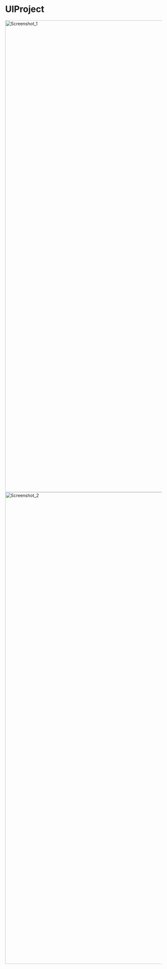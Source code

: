 # UIProject
<img width="1512" alt="Screenshot_1" src="https://user-images.githubusercontent.com/111436778/187135207-7bad62dd-4e7a-4569-ac0e-d25c0e4d57f5.png">
<img width="1512" alt="Screenshot_2" src="https://user-images.githubusercontent.com/111436778/187135219-faa3dad2-8ced-44d6-b866-76cd026dd430.png">
